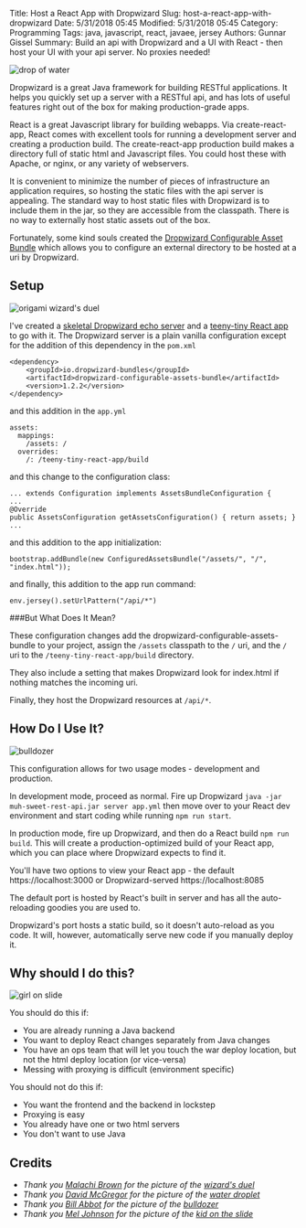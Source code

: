 Title: Host a React App with Dropwizard
Slug: host-a-react-app-with-dropwizard
Date: 5/31/2018 05:45
Modified: 5/31/2018 05:45
Category: Programming
Tags: java, javascript, react, javaee, jersey
Authors: Gunnar Gissel
Summary: Build an api with Dropwizard and a UI with React - then host your UI with your api server.  No proxies needed!

<img src="https://i.imgur.com/R0iywbUl.jpg" alt="drop of water" title="drop of water"/>

Dropwizard is a great Java framework for building RESTful applications.  It helps you quickly set up a server with a RESTful api, and has lots of useful features right out of the box for making production-grade apps.

React is a great Javascript library for building webapps.  Via create-react-app, React comes with excellent tools for running a development server and creating a production build.  The create-react-app production build makes a directory full of static html and Javascript files.  You could host these with Apache, or nginx, or any variety of webservers.  

It is convenient to minimize the number of pieces of infrastructure an application requires, so hosting the static files with the api server is appealing.  The standard way to host static files with Dropwizard is to include them in the jar, so they are accessible from the classpath.  There is no way to externally host static assets out of the box.

Fortunately, some kind souls created the [Dropwizard Configurable Asset Bundle](https://github.com/dropwizard-bundles/dropwizard-configurable-assets-bundle) which allows you to configure an external directory to be hosted at a uri by Dropwizard.

Setup
--------

<img src="https://i.imgur.com/HqQpL3Tm.jpg" alt="origami wizard's duel" title="origami wizard's duel"/>

I've created a [skeletal Dropwizard echo server](https://github.com/monknomo/gravina-dropwizard-configurable-assets-bundle-skeleton) and a [teeny-tiny React app](https://github.com/monknomo/gravina-react-ui) to go with it.  The Dropwizard server is a plain vanilla configuration except for the addition of this dependency in the `pom.xml`

    <dependency>
        <groupId>io.dropwizard-bundles</groupId>
        <artifactId>dropwizard-configurable-assets-bundle</artifactId>
        <version>1.2.2</version>
    </dependency>

and this addition in the `app.yml`

    assets:
      mappings:
        /assets: /
      overrides:
        /: /teeny-tiny-react-app/build

and this change to the configuration class:

    ... extends Configuration implements AssetsBundleConfiguration {
    ...
    @Override
    public AssetsConfiguration getAssetsConfiguration() { return assets; }
    ...

and this addition to the app initialization:

    bootstrap.addBundle(new ConfiguredAssetsBundle("/assets/", "/", "index.html"));

and finally, this addition to the app run command:

    env.jersey().setUrlPattern("/api/*")

###But What Does It Mean?

These configuration changes add the dropwizard-configurable-assets-bundle to your project, assign the `/assets` classpath to the `/` uri, and the `/` uri to the `/teeny-tiny-react-app/build` directory.

They also include a setting that makes Dropwizard look for index.html if nothing matches the incoming uri.

Finally, they host the Dropwizard resources at `/api/*`.

How Do I Use It?
----------------

<img src="https://i.imgur.com/8ZPzPx1m.jpg" alt="bulldozer" title="bulldozer"/>

This configuration allows for two usage modes - development and production.

In development mode, proceed as normal.  Fire up Dropwizard `java -jar muh-sweet-rest-api.jar server app.yml` then move over to your React dev environment and start coding while running `npm run start`.

In production mode, fire up Dropwizard, and then do a React build `npm run build`.  This will create a production-optimized build of your React app, which you can place where Dropwizard expects to find it.

You'll have two options to view your React app - the default https://localhost:3000 or Dropwizard-served https://localhost:8085

The default port is hosted by React's built in server and has all the auto-reloading goodies you are used to.

Dropwizard's port hosts a static build, so it doesn't auto-reload as you code.  It will, however, automatically serve new code if you manually deploy it.

Why should I do this?
------------------------

<img src="https://i.imgur.com/iWsnVTrm.jpg" alt="girl on slide" title="girl on slide"/>

You should do this if:
* You are already running a Java backend
* You want to deploy React changes separately from Java changes
* You have an ops team that will let you touch the war deploy location, but not the html deploy location (or vice-versa)
* Messing with proxying is difficult (environment specific)

You should not do this if:
* You want the frontend and the backend in lockstep
* Proxying is easy
* You already have one or two html servers
* You don't want to use Java

Credits
---------


* _Thank you [Malachi Brown](https://www.flickr.com/photos/malachus/) for the picture of the [wizard's duel](https://flic.kr/p/483B5i)_
* _Thank you [David McGregor](https://www.flickr.com/photos/magilla03/) for the picture of the [water droplet](https://flic.kr/p/c1H69U)_
* _Thank you [Bill Abbot](https://www.flickr.com/photos/wbaiv/) for the picture of the [bulldozer](https://flic.kr/p/bz7oMC)_
* _Thank you [Mel Johnson](https://www.flickr.com/photos/bobandmel/) for the picture of the [kid on the slide](https://flic.kr/p/7s8bR3)_

